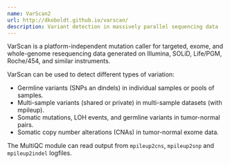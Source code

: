 ```yaml
---
name: VarScan2
url: http://dkoboldt.github.io/varscan/
description: Variant detection in massively parallel sequencing data
---
```


VarScan is a platform-independent mutation caller for targeted, exome, and whole-genome
resequencing data generated on Illumina, SOLiD, Life/PGM, Roche/454, and similar instruments.

VarScan can be used to detect different types of variation:

- Germline variants (SNPs an dindels) in individual samples or pools of samples.
- Multi-sample variants (shared or private) in multi-sample datasets (with mpileup).
- Somatic mutations, LOH events, and germline variants in tumor-normal pairs.
- Somatic copy number alterations (CNAs) in tumor-normal exome data.

The MultiQC module can read output from `mpileup2cns`, `mpileup2snp` and `mpileup2indel` logfiles.
